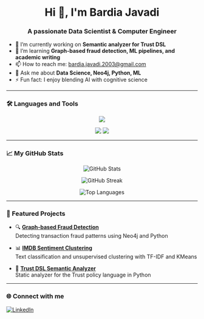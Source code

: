 <h1 align="center">Hi 👋, I'm Bardia Javadi</h1>
<h3 align="center">A passionate Data Scientist & Computer Engineer</h3>

- 🔭 I’m currently working on **Semantic analyzer for Trust DSL**
- 🌱 I’m learning **Graph-based fraud detection, ML pipelines, and academic writing**
- 📫 How to reach me: bardia.javadi.2003@gmail.com
- 💬 Ask me about **Data Science, Neo4j, Python, ML**
- ⚡ Fun fact: I enjoy blending AI with cognitive science

---

### 🛠️ Languages and Tools  
<p align="center">
  <img src="https://skillicons.dev/icons?i=python,r,mysql,git,linux,vscode,jupyter&perline=6" />
</p>

<p align="center">
  <img src="https://img.shields.io/badge/LaTeX-47A141?style=for-the-badge&logo=latex&logoColor=white" />
  <img src="https://img.shields.io/badge/Power%20BI-F2C811?style=for-the-badge&logo=powerbi&logoColor=black" />
</p>

---

### 📈 My GitHub Stats  

<p align="center">
  <img src="https://github-readme-stats.vercel.app/api?username=bardiw&show_icons=true&theme=radical" alt="GitHub Stats" />
</p>

<p align="center">
  <img src="https://github-readme-streak-stats.herokuapp.com/?user=bardiw&theme=radical" alt="GitHub Streak" />
</p>

<p align="center">
  <img src="https://github-readme-stats.vercel.app/api/top-langs/?username=bardiw&layout=compact&theme=radical" alt="Top Languages" />
</p>


---

### 📂 Featured Projects

- 🔍 [**Graph-based Fraud Detection**](https://github.com/username/fraud-graph)  
  Detecting transaction fraud patterns using Neo4j and Python

- 📊 [**IMDB Sentiment Clustering**](https://github.com/username/imdb-nlp-clustering)  
  Text classification and unsupervised clustering with TF-IDF and KMeans

- 🤖 [**Trust DSL Semantic Analyzer**](https://github.com/username/trust-analyzer)  
  Static analyzer for the Trust policy language in Python

---

### 🌐 Connect with me
[![LinkedIn](https://img.shields.io/badge/LinkedIn-blue?logo=linkedin)](https://www.linkedin.com/in/bardia-javadi-35513924a/)  
